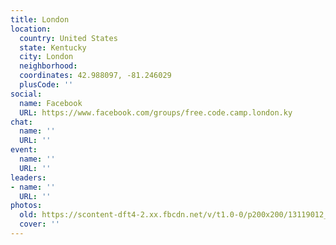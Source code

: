 ```yaml
---
title: London
location:
  country: United States
  state: Kentucky
  city: London
  neighborhood: 
  coordinates: 42.988097, -81.246029
  plusCode: ''
social:
  name: Facebook
  URL: https://www.facebook.com/groups/free.code.camp.london.ky
chat:
  name: ''
  URL: ''
event:
  name: ''
  URL: ''
leaders:
- name: ''
  URL: ''
photos:
  old: https://scontent-dft4-2.xx.fbcdn.net/v/t1.0-0/p200x200/13119012_1791225314472347_61929395199952507_n.jpg?oh=dab1bca26b79de54a0910cdf74fd2208&oe=594F6B56
  cover: ''
---
```

